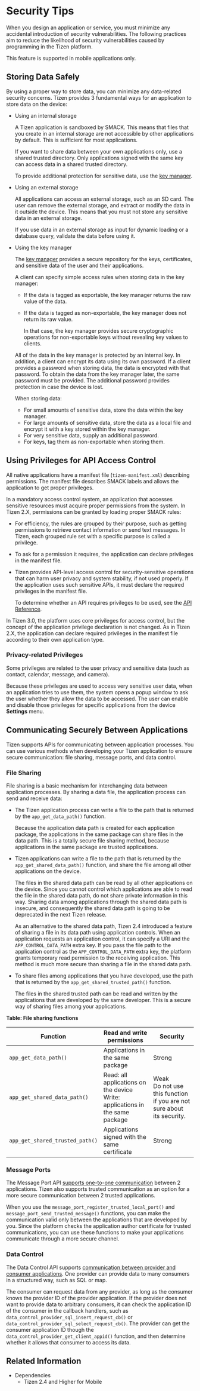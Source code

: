 # Security Tips


When you design an application or service, you must minimize any accidental introduction of security vulnerabilities. The following practices aim to reduce the likelihood of security vulnerabilities caused by programming in the Tizen platform.

This feature is supported in mobile applications only.

## Storing Data Safely

By using a proper way to store data, you can minimize any data-related security concerns. Tizen provides 3 fundamental ways for an application to store data on the device:

- Using an internal storage

  A Tizen application is sandboxed by SMACK. This means that files that you create in an internal storage are not accessible by other applications by default. This is sufficient for most applications.

  If you want to share data between your own applications only, use a shared trusted directory. Only applications signed with the same key can access data in a shared trusted directory.

  To provide additional protection for sensitive data, use the [key manager](#key).

- Using an external storage

  All applications can access an external storage, such as an SD card. The user can remove the external storage, and extract or modify the data in it outside the device. This means that you must not store any sensitive data in an external storage.

  If you use data in an external storage as input for dynamic loading or a database query, validate the data before using it.

<a name="key"></a>
- Using the key manager

  The [key manager](secure-key.md) provides a secure repository for the keys, certificates, and sensitive data of the user and their applications.

  A client can specify simple access rules when storing data in the key manager:

  - If the data is tagged as exportable, the key manager returns the raw value of the data.

  - If the data is tagged as non-exportable, the key manager does not return its raw value.

    In that case, the key manager provides secure cryptographic operations for non-exportable keys without revealing key values to clients.

  All of the data in the key manager is protected by an internal key. In addition, a client can encrypt its data using its own password. If a client provides a password when storing data, the data is encrypted with that password. To obtain the data from the key manager later, the same password must be provided. The additional password provides protection in case the device is lost.

  When storing data:

  - For small amounts of sensitive data, store the data within the key manager.
  - For large amounts of sensitive data, store the data as a local file and encrypt it with a key stored within the key manager.
  - For very sensitive data, supply an additional password.
  - For keys, tag them as non-exportable when storing them.

## Using Privileges for API Access Control

All native applications have a manifest file (`tizen-manifest.xml`) describing permissions. The manifest file describes SMACK labels and allows the application to get proper privileges.

In a mandatory access control system, an application that accesses sensitive resources must acquire proper permissions from the system. In Tizen 2.X, permissions can be granted by loading proper SMACK rules:

- For efficiency, the rules are grouped by their purpose, such as getting permissions to retrieve contact information or send text messages. In Tizen, each grouped rule set with a specific purpose is called a privilege.

- To ask for a permission it requires, the application can declare privileges in the manifest file.

- Tizen provides API-level access control for security-sensitive operations that can harm user privacy and system stability, if not used properly. If the application uses such sensitive APIs, it must declare the required privileges in the manifest file.

  To determine whether an API requires privileges to be used, see the [API Reference](../../../../org.tizen.native.mobile.apireference/index.html).

In Tizen 3.0, the platform uses core privileges for access control, but the concept of the application privilege declaration is not changed. As in Tizen 2.X, the application can declare required privileges in the manifest file according to their own application type.

### Privacy-related Privileges

Some privileges are related to the user privacy and sensitive data (such as contact, calendar, message, and camera).

Because these privileges are used to access very sensitive user data, when an application tries to use them, the system opens a popup window to ask the user whether they allow the data to be accessed. The user can enable and disable those privileges for specific applications from the device **Settings** menu.

## Communicating Securely Between Applications

Tizen supports APIs for communicating between application processes. You can use various methods when developing your Tizen application to ensure secure communication: file sharing, message ports, and data control.

### File Sharing

File sharing is a basic mechanism for interchanging data between application processes. By sharing a data file, the application process can send and receive data:

- The Tizen application process can write a file to the path that is returned by the `app_get_data_path()` function.

  Because the application data path is created for each application package, the applications in the same package can share files in the data path. This is a totally secure file sharing method, because applications in the same package are trusted applications.

- Tizen applications can write a file to the path that is returned by the `app_get_shared_data_path()` function, and share the file among all other applications on the device.

  The files in the shared data path can be read by all other applications on the device. Since you cannot control which applications are able to read the file in the shared data path, do not share private information in this way. Sharing data among applications through the shared data path is insecure, and consequently the shared data path is going to be deprecated in the next Tizen release.

  As an alternative to the shared data path, Tizen 2.4 introduced a feature of sharing a file in its data path using application controls. When an application requests an application control, it can specify a URI and the `APP_CONTROL_DATA_PATH` extra key. If you pass the file path to the application control as the `APP_CONTROL_DATA_PATH` extra key, the platform grants temporary read permission to the receiving application. This method is much more secure than sharing a file in the shared data path.

- To share files among applications that you have developed, use the path that is returned by the `app_get_shared_trusted_path()` function.

  The files in the shared trusted path can be read and written by the applications that are developed by the same developer. This is a secure way of sharing files among your applications.

**Table: File sharing functions**

| Function                        | Read and write permissions               | Security                                 |
|---------------------------------|------------------------------------------|------------------------------------------|
| `app_get_data_path()`           | Applications in the same package         | Strong                                   |
| `app_get_shared_data_path()`    | Read: all applications on the device<br> Write: applications in the same package | Weak<br> Do not use this function if you are not sure about its security. |
| `app_get_shared_trusted_path()` | Applications signed with the same certificate | Strong                                   |

### Message Ports

The Message Port API [supports one-to-one communication](../app-management/message-port.md) between 2 applications. Tizen also supports trusted communication as an option for a more secure communication between 2 trusted applications.

When you use the `message_port_register_trusted_local_port()` and `message_port_send_trusted_message()` functions, you can make the communication valid only between the applications that are developed by you. Since the platform checks the application author certificate for trusted communications, you can use these functions to make your applications communicate through a more secure channel.

### Data Control

The Data Control API supports [communication between provider and consumer applications](../app-management/data_control.md). One provider can provide data to many consumers in a structured way, such as SQL or map.

The consumer can request data from any provider, as long as the consumer knows the provider ID of the provider application. If the provider does not want to provide data to arbitrary consumers, it can check the application ID of the consumer in the callback handlers, such as `data_control_provider_sql_insert_request_cb()` or `data_control_provider_sql_select_request_cb()`. The provider can get the consumer application ID though the `data_control_provider_get_client_appid()` function, and then determine whether it allows that consumer to access its data.

## Related Information
- Dependencies
  - Tizen 2.4 and Higher for Mobile
